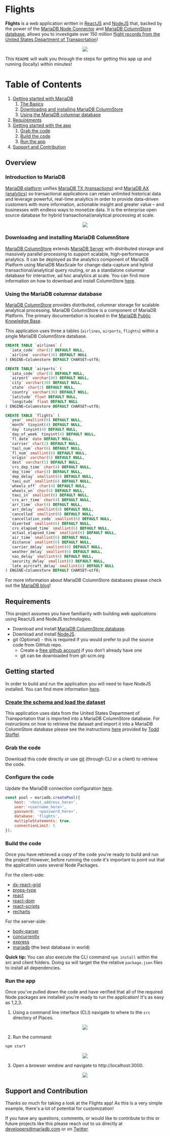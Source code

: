 # Flights

**Flights** is a web application written in [ReactJS](https://reactjs.org) and [NodeJS](https://nodejs.org) that, backed by the power of the [MariaDB Node Connector](https://github.com/MariaDB/mariadb-connector-nodejs) and [MariaDB ColumnStore database](https://mariadb.com/docs/features/mariadb-columnstore/), allows you to investigate over 150 million [flight records from the United States Department of Transportation](https://www.transtats.bts.gov/DL_SelectFields.asp?Table_ID=236&DB_Short_Name=On-Time)!

<p align="center" spacing="10">
    <img src="media/demo.gif" />
</p>

This `README` will walk you through the steps for getting this app up and running (locally) within minutes!

# Table of Contents
1. [Getting started with MariaDB](#overview)
    1. [The Basics](#intro-mariadb)
    2. [Downloadng and installing MariaDB ColumnStore](#installation)
    3. [Using the MariaDB columnar database](#mariadb-columnar)
2. [Requirements](#requirements)
3. [Getting started with the app](#getting-started)
    1. [Grab the code](#grab-code)
    2. [Build the code](#build-code)
    3. [Run the app](#run-app)
4. [Support and Contribution](#support-contribution)

## Overview <a name="overview"></a>

### Introduction to MariaDB <a name="intro-mariadb"></a>

[MariaDB platform](https://mariadb.com/products/mariadb-platform/) unifies [MariaDB TX (transactions)](https://mariadb.com/products/mariadb-platform-transactional/) and [MariaDB AX (analytics)](https://mariadb.com/products/mariadb-platform-analytical/) so transactional applications can retain unlimited historical data and leverage powerful, real-time analytics in order to provide data-driven customers with more information, actionable insight and greater value – and businesses with endless ways to monetize data. It is the enterprise open source database for hybrid transactional/analytical processing at scale.

<p align="center">
    <img src="media/platform.png" />
</p>

### Downloadng and installing MariaDB ColumnStore <a name="installation"></a>

[MariaDB ColumnStore](https://mariadb.com/docs/features/mariadb-columnstore/) extends [MariaDB Server](https://mariadb.com/products/) with distributed storage and massively parallel processing to support scalable, high-performance analytics. It can be deployed as the analytics component of MariaDB Platform using MariaDB MaxScale for change-data-capture and hybrid transactional/analytical query routing, or as a standalone columnar database for interactive, ad hoc analytics at scale. You can find more information on how to download and install ColumnStore [here](https://mariadb.com/downloads/#mariadb_platform-mariadb_columnstore).

### Using the MariaDB columnar database <a name="mariadb-columnar"></a>

[MariaDB ColumnStore](https://mariadb.com/docs/features/mariadb-columnstore/) provides distributed, columnar storage for scalable analytical processing. MariaDB ColumnStore is a component of MariaDB Platform. The primary documentation is located in the [MariaDB Public Knowledge Base](https://mariadb.com/kb/en/library/mariadb-columnstore/).

This application uses three a tables (`airlines`, `airports`, `flights`) within a single MariaDB ColumnStore database.

```sql
CREATE TABLE `airlines` (
  `iata_code` char(2) DEFAULT NULL,
  `airline` varchar(30) DEFAULT NULL
) ENGINE=Columnstore DEFAULT CHARSET=utf8;
```

```sql
CREATE TABLE `airports` (
  `iata_code` char(3) DEFAULT NULL,
  `airport` varchar(80) DEFAULT NULL,
  `city` varchar(30) DEFAULT NULL,
  `state` char(2) DEFAULT NULL,
  `country` varchar(30) DEFAULT NULL,
  `latitude` float DEFAULT NULL,
  `longitude` float DEFAULT NULL
) ENGINE=Columnstore DEFAULT CHARSET=utf8;
```

```sql
CREATE TABLE `flights` (
  `year` smallint(6) DEFAULT NULL,
  `month` tinyint(4) DEFAULT NULL,
  `day` tinyint(4) DEFAULT NULL,
  `day_of_week` tinyint(4) DEFAULT NULL,
  `fl_date` date DEFAULT NULL,
  `carrier` char(2) DEFAULT NULL,
  `tail_num` char(6) DEFAULT NULL,
  `fl_num` smallint(6) DEFAULT NULL,
  `origin` varchar(5) DEFAULT NULL,
  `dest` varchar(5) DEFAULT NULL,
  `crs_dep_time` char(4) DEFAULT NULL,
  `dep_time` char(4) DEFAULT NULL,
  `dep_delay` smallint(6) DEFAULT NULL,
  `taxi_out` smallint(6) DEFAULT NULL,
  `wheels_off` char(4) DEFAULT NULL,
  `wheels_on` char(4) DEFAULT NULL,
  `taxi_in` smallint(6) DEFAULT NULL,
  `crs_arr_time` char(4) DEFAULT NULL,
  `arr_time` char(4) DEFAULT NULL,
  `arr_delay` smallint(6) DEFAULT NULL,
  `cancelled` smallint(6) DEFAULT NULL,
  `cancellation_code` smallint(6) DEFAULT NULL,
  `diverted` smallint(6) DEFAULT NULL,
  `crs_elapsed_time` smallint(6) DEFAULT NULL,
  `actual_elapsed_time` smallint(6) DEFAULT NULL,
  `air_time` smallint(6) DEFAULT NULL,
  `distance` smallint(6) DEFAULT NULL,
  `carrier_delay` smallint(6) DEFAULT NULL,
  `weather_delay` smallint(6) DEFAULT NULL,
  `nas_delay` smallint(6) DEFAULT NULL,
  `security_delay` smallint(6) DEFAULT NULL,
  `late_aircraft_delay` smallint(6) DEFAULT NULL
) ENGINE=Columnstore DEFAULT CHARSET=utf8;
```

For more information about MariaDB ColumnStore databases please check out the [MariaDB blog](https://mariadb.com/search-results/?q=columnstore)!


## Requirements <a name="requirements"></a>

This project assumes you have familiarity with building web applications using ReactJS and NodeJS technologies. 

* Download and install [MariaDB ColumnStore database](https://go.mariadb.com/download-mariadb-server-community.html?utm_source=google&utm_medium=ppc&utm_campaign=MKG-Search-Google-Branded-DL-NA-Server-DL&gclid=CjwKCAiAwZTuBRAYEiwAcr67OUBIqnFBo9rUBhYql3VZV_nhlSKzkwoUv7vhA6gwNdGoBSc2uWe7SBoCX_oQAvD_BwE). 
* Download and install [NodeJS](https://nodejs.org/).
* git (Optional) - this is required if you would prefer to pull the source code from GitHub repo.
    - Create a [free github account](https://github.com/) if you don’t already have one
    - git can be downloaded from git-scm.org

## Getting started <a name="getting-started"></a>

In order to build and run the application you will need to have NodeJS installed. You can find more information [here](https://nodejs.org/).

### [Create the schema and load the dataset](https://github.com/mariadb-corporation/mariadb-columnstore-samples/tree/master/flights) <a name="create-schema"></a>

This application uses data from the United States Department of Transportation that is imported into a MariaDB ColumnStore database. For instructions on how to retrieve the dataset and import it into a MariaDB ColumnStore database please see the instructions [here](https://github.com/mariadb-corporation/mariadb-columnstore-samples/tree/master/flights) provided by [Todd Stoffel](https://github.com/toddstoffel).


### Grab the code <a name="grab-code"></a>

Download this code directly or use [git](git-scm.org) (through CLI or a client) to retrieve the code.

### Configure the code <a name="configure-code"></a>

Update the MariaDB connection configuration [here](src/db.js).

```js
const pool = mariadb.createPool({
    host: '<host_address_here>', 
    user:'<username_here>', 
    password: '<password_here>',
    database: 'flights',
    multipleStatements: true,
    connectionLimit: 5
});
```

### Build the code <a name="build-code"></a>

Once you have retrieved a copy of the code you're ready to build and run the project! However, before running the code it's important to point out that the application uses several Node Packages.

For the client-side:
- [dx-react-grid](https://www.npmjs.com/package/@devexpress/dx-react-grid)
- [props-type](https://www.npmjs.com/package/props-type)
- [react](https://www.npmjs.com/package/react)
- [react-dom](https://www.npmjs.com/package/react-dom)
- [react-scripts](https://www.npmjs.com/package/react-scripts)
- [recharts](https://www.npmjs.com/package/recharts)

For the server-side:
- [body-parser](https://www.npmjs.com/package/body-parser)
- [concurrently](https://www.npmjs.com/package/concurrently)
- [express](https://www.npmjs.com/package/express)
- [mariadb](https://www.npmjs.com/package/mariadb) (the best database in world)

**Quick tip:** You can also execute the CLI command `npm install`  within the src and client folders. Doing so will target the the relative `package.json` files to install all dependencies.


### Run the app <a name="run-app"></a>

Once you've pulled down the code and have verified that all of the required Node packages are installed you're ready to run the application! It's as easy as 1,2,3.

1. Using a command line interface (CLI) navigate to where to the `src` directory of Places.

<p align="center">
    <img src="media/cli_root.png" />
</p>

2. Run the command:

```bash
npm start
```

<p align="center">
    <img src="media/npm_start.png" />
</p>

3. Open a browser window and navigate to http://localhost:3000.

<p align="center">
    <img src="media/get_started.png" />
</p>

## Support and Contribution <a name="support-contribution"></a>

Thanks so much for taking a look at the Flights app! As this is a very simple example, there's a lot of potential for customization! 

If you have any questions, comments, or would like to contribute to this or future projects like this please reach out to us directly at developers@mariadb.com or on [Twitter](https://twitter.com/mariadb).